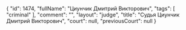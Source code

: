 {
    "id": 1474,
    "fullName": "Циунчик Дмитрий Викторович",
    "tags": [
        "criminal"
    ],
    "comment": "",
    "layout": "judge",
    "title": "Судья Циунчик Дмитрий Викторович",
    "court": null,
    "previousCourt": null
}